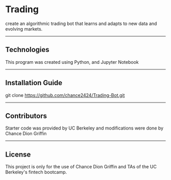 # Trading

create an algorithmic trading bot that learns and adapts to new data and evolving markets.


---

## Technologies

This program was created using Python, and Jupyter Notebook

---

## Installation Guide

git clone https://github.com/chance2424/Trading-Bot.git

---

## Contributors

Starter code was provided by UC Berkeley and modifications were done by Chance Dion Griffin

---

## License

This project is only for the use of Chance Dion Griffin and TAs of the UC Berkeley's fintech bootcamp.

